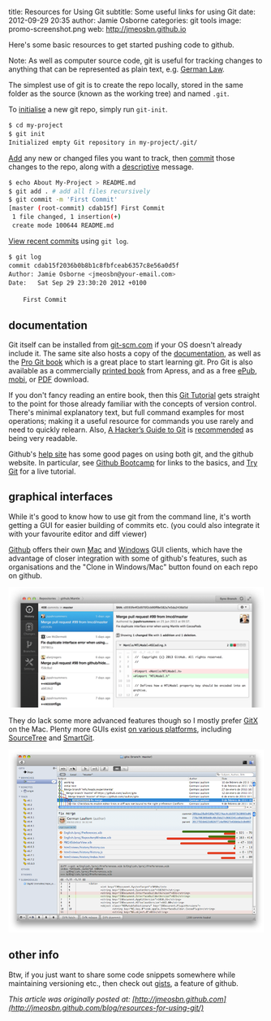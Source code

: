 title:        Resources for Using Git
subtitle:     Some useful links for using Git
date:         2012-09-29 20:35
author:       Jamie Osborne
categories:   git tools
image:        promo-screenshot.png
web:          http://jmeosbn.github.io

Here's some basic resources to get started pushing code to github.

Note: As well as computer source code, git is useful for tracking changes to anything that can be represented as plain text, e.g. [German Law](http://www.wired.com/wiredenterprise/2012/08/bundestag/).

The simplest use of git is to create the repo locally, stored in the same folder as the source (known as the working tree) and named `.git`.

<!-- more -->

To [initialise](http://git-scm.com/docs/git-init) a new git repo, simply run `git-init`.

``` sh
$ cd my-project
$ git init
Initialized empty Git repository in my-project/.git/
```

[Add](http://git-scm.com/docs/git-add) any new or changed files you want to track, then [commit](http://git-scm.com/docs/git-commit) those changes to the repo, along with a [descriptive](http://xkcd.com/1296/) message.

``` sh
$ echo About My-Project > README.md
$ git add . # add all files recursively
$ git commit -m 'First Commit'
[master (root-commit) cdab15f] First Commit
 1 file changed, 1 insertion(+)
 create mode 100644 README.md
```

[View recent commits](http://git-scm.com/docs/git-log) using `git log`.

``` sh
$ git log
commit cdab15f2036b0b8b1c8fbfceab6357c8e56a0d5f
Author: Jamie Osborne <jmeosbn@your-email.com>
Date:   Sat Sep 29 23:30:20 2012 +0100

    First Commit
```

## documentation

Git itself can be installed from [git-scm.com](http://git-scm.com/downloads) if your OS doesn't already include it. The same site also hosts a copy of the [documentation](http://git-scm.com/docs), as well as the [Pro Git book](http://git-scm.com/book) which is a great place to start learning git.  Pro Git is also available as a commercially [printed book](http://www.amazon.com/gp/product/1430218339?ie=UTF8&tag=prgi-20&linkCode=as2&camp=1789&creative=390957&creativeASIN=1430218339) from Apress, and as a free [ePub](https://github.s3.amazonaws.com/media/progit.epub), [mobi](https://github.s3.amazonaws.com/media/pro-git.en.mobi), or [PDF](https://github.s3.amazonaws.com/media/progit.en.pdf) download.

If you don't fancy reading an entire book, then this [Git Tutorial](http://www.vogella.com/articles/Git/article.html) gets straight to the point for those already familiar with the concepts of version control.  There's minimal explanatory text, but full command examples for most operations; making it a useful resource for commands you use rarely and need to quickly relearn.  Also, [A Hacker’s Guide to Git](http://wildlyinaccurate.com/a-hackers-guide-to-git) is [recommended](https://twitter.com/astrofraggle/status/471596975612502016) as being very readable.

Github's [help site](http://help.github.com) has some good pages on using both git, and the github website.  In particular, see [Github Bootcamp](https://help.github.com/categories/54/articles) for links to the basics, and [Try Git](https://try.github.io/) for a live tutorial.

## graphical interfaces

While it's good to know how to use git from the command line, it's worth getting a GUI for easier building of commits etc. (you could also integrate it with your favourite editor and diff viewer)

[Github](http://github.com/) offers their own [Mac](http://mac.github.com/) and [Windows](http://windows.github.com/) GUI clients, which have the advantage of closer integration with some of github's features, such as organisations and the "Clone in Windows/Mac" button found on each repo on github.

![GitHub for Mac](promo-screenshot.png)

They do lack some more advanced features though so I mostly prefer [GitX](http://gitx.laullon.com/) on the Mac. Plenty more GUIs exist [on various platforms](http://git-scm.com/downloads/guis), including [SourceTree](http://www.sourcetreeapp.com/) and [SmartGit](http://www.syntevo.com/smartgithg/).

![GitX](commit.png)

## other info

Btw, if you just want to share some code snippets somewhere while maintaining versioning etc., then check out [gists](https://gist.github.com/), a feature of github.

*This article was originally posted at: [http://jmeosbn.github.com](http://jmeosbn.github.com/blog/resources-for-using-git/)*
